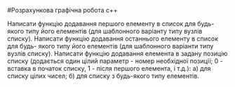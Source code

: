 #Розрахункова графічна робота c++

<l>
Написати функцію додавання першого елементу в список для будь-
якого типу його елементів (для шаблонного варіанту типу вузлів списку).
Написати функцію додавання останнього елементу в список для будь-
якого типу його елементів (для шаблонного варіанти типу вузлів списку).
  Написати функцію додавання елемента в задану позицію списку
(додається один цілий параметр - номер необхідної позиції; 0 - вставка в
початок списку, 1 - після першого елемента, і т.д.): а) для списку цілих чисел;
б) для списку з будь-якого типу елементів.
</l>

